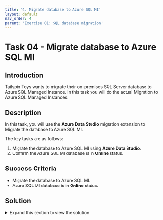 ```yaml
---
title: '4. Migrate database to Azure SQL MI'
layout: default
nav_order: 4
parent: 'Exercise 01: SQL database migration'
---
```


# Task 04 - Migrate database to Azure SQL MI

## Introduction

Tailspin Toys wants to migrate their on-premises SQL Server database to Azure SQL Managed Instance. In this task you will do the actual Migration to Azure SQL Managed Instances.

## Description

In this task, you will use the **Azure Data Studio** migration extension to Migrate the database to Azure SQL MI.

The key tasks are as follows:
1. Migrate the database to Azure SQL MI using **Azure Data Studio**.
2. Confirm the Azure SQL MI database is in **Online** status.

## Success Criteria

* Migrate the database to Azure SQL MI.
* Azure SQL MI database is in **Online** status.

## Solution

<details markdown="block">
<summary>Expand this section to view the solution</summary>

1. Within **Azure Data Studio**, under the list of servers, right-click the **localhost, WideWorldImporters** server, then select **Manage**.

    ![localhost server is highlighted with right-click menu shown with the Manage option highlighted.](../../Hands-on%20lab/images/azure-data-studio-servers-right-click-manage-shown.png "WideWorldImporters server with right-click menu shown and Manage option is highlighted")

2. Select the **Azure SQL Migration** option.

    ![The Manage server pane is shown with the Azure SQL Migration option highlighted.](../../Hands-on%20lab/images/azure-data-studio-manage-server-pane.png "Manage server pane with Azure SQL Migration option highlighted")

3. Select the **Migrate to Azure SQL** button.

    ![The Azure SQL Migration pane is shown with the Migrate to Azure SQL button highlighted.](../../Hands-on%20lab/images/azure-data-studio-azure-sql-migration-migrate-button.png "Azure SQL Migration with Migrate to Azure SQL button highlighted")

4. In **Step 1: Databases for assessment**, select the **WideWorldImporters** database, then select **Next**.

    ![Step 1 Database for assessment step is shown with the WideWorldImporters database selected for assessment.](../../Hands-on%20lab/images/azure-data-studio-migrate-step-1.png "Step 1: Databases for assessment")

5. In **Step 2: Assessment summary and SKU recommendations**, review the summary and recommendations, then select **Next**.

    ![Step 2 Assessment summary and SKU recommendations are shown.](../../Hands-on%20lab/images/azure-data-studio-migrate-step-2.png "Step 2: Assessment summary and SKU recommendations")

6. In **Step 3: Target platform & assessment results**, select the target type as **Azure SQL Managed Instance**, select the **WideWorldImporters** database and you should see a message stating, "`Total issues found: 0`", then select **Next**.

    ![Step 3 Target platform & assessment results are shown.](../../Hands-on%20lab/images/azure-data-studio-migrate-step-3.png "Step 3: Target platform & assessment results")

7. In **Step 4: Azure SQL target**, enter connection information to your Azure Subscription and for **Azure SQL Manage Instance** the resource you created (named similar to `tailspin-sqlmi`), then select **Next**.

    ![Step 4 Azure SQL target is shown with the Azure account entered and the Location, Resource group, and Azure SQL Managed Instance resource selected as the target for the migration.](../../Hands-on%20lab/images/azure-data-studio-migrate-step-4.png "Step 4: Azure SQL target")

    {: .note }
    > If the Azure SQL Managed Instance is not showing as available in the application, but showing as `Ready` on the Azure Portal, restart the instance in the Azure Portal and reload this screen.

8. On **Step 5: Azure Database Migration Service**, keep **Online migration** selected.

    ![Step 5 Migration mode is shown with the Online migration option selected.](../../Hands-on%20lab/images/azure-data-studio-migrate-step-5-1.png "Step 5: Migration mode")

9. In **Select the location of the database backups to use during migration**, select **My database backups are in an Azure Storage Blob Container**.

    ![Step 5 Database backup is shown with the 'My database backups are in an Azure Storage Blob Container' option selected, with the Storage account and sql-backup container selected for the location of the source database.](../../Hands-on%20lab/images/azure-data-studio-migrate-step-5-2.png "Step 5: Database backup")

10. Select **Create new** under **Azure Database Migration Service**.

    ![Step 5 Azure Database Migration Service is shown with the Create new link under Azure Database Migration Service highlighted.](../../Hands-on%20lab/images/azure-data-studio-migrate-step-5-3.png "Step 5: Azure Database Migration Service")

11. In the **Create Azure Database Migration Service** pane, enter the following values, then select **Create**.

    - **Resource group**: Select the Resource Group for this lab, for example: `tailspin-rg`.
    - **Name**: `tailspin-sql-migration`

    ![Step 5 The Create Database Migration Service dialog is shown with Resource Group and Name for the Azure Database Migration Service to create entered.](../../Hands-on%20lab/images/azure-data-studio-migrate-step-5-3-1.png "Step 5: Create Database Migration Service dialog")

12. Once the Database Migration Service has been created, select **Done**.

    {: .note }
    > If you encounter an `Error`, dismiss it by closing the message.
    >
    > ![A tool internal display error is shown.](../../Hands-on%20lab/images/azure-data-studio-migrate-step-5-3-2.png "A tool internal display error is shown")

13. Select the **Azure Database Migration Service** that was created, then select **Next**.

    ![Step 5 Azure Database Migration Service is shown with the Azure Database Migration Service field now entered.](../../Hands-on%20lab/images/azure-data-studio-migrate-step-5.png "Step 5: Azure Database Migration Service")

14. In **Step 6: Data source configuration**, select the Azure Storage Account and container created previously, then select **Next**.

    ![Step 6 Data source configuration is shown to select the storage account.](../../Hands-on%20lab/images/azure-data-studio-migrate-step-6.png "Step 6: Data source configuration")

15. In **Step 7: Summary**, review all the configurations chosen, then select **Start migration**.

    ![Step 7 Summary is shown with all the selected values displayed for review.](../../Hands-on%20lab/images/azure-data-studio-migrate-step-7.png "Step 7: Summary")

16. Azure Data Studio will now show **Database migrations in progress - 1**.

    ![The Azure SQL Migration pane in Azure Data Studio shows there is 1 data migration in progress.](../../Hands-on%20lab/images/azure-data-studio-database-migrations-in-progress.png "Azure Data Studio showing there is 1 data migration in progress")

17. In the Azure Portal, navigate to the **Azure Database Migration Service** (named similar to `tailspin-sql-migration`), then select **Migrations** and the **WideWorldImporters** migration.

    ![The Azure Database Migration Service is shown within the Azure Portal displaying the new database migration in the list of Migrations.](../../Hands-on%20lab/images/azure-database-migration-service-inprogress.png "Azure Database Migration Service list of migrations.")

18. The **WideWorldImporters** migration shows the current status of the migration as `InProgress` or `Ready for cutover`. Notice the **Currently restoring file** should say **All backups restored** once the database backup has been restored. Then select **Complete cutover** at the top.

    ![The WideWorldImporters migration is shown within the Azure Portal having a migration status of InProgress](../../Hands-on%20lab/images/wideworldimporters-migration-inprogress.png "WideWorldImporters migration showing status as InProgress")

19. In the **Complete cutover** prompt, select the box for **I confirm there are no additional log backups...**, then select **Complete cutover**.

    ![The Complete cutover prompt is shown with the confirmation box checked and the Complete cutover button highlighted.](../../Hands-on%20lab/images/wideworldimporters-migration-complete-cutover.png "Complete cutover")

20. The **WideWorldImporters** Migration will now show the status of **Completing**. This will take a few minutes to complete.

    ![The WideWorldImporters migration is shown in the Azure Portal having a migration status of Completing.](../../Hands-on%20lab/images/wideworldimporters-migration-completing.png "WideWorldImporters migration showing status of Completing")

21. Once the cutover has been completed, the **WideWorldImporters** migration will show a status of **Succeeded**.

    ![The WideWorldImporters migration is shown in the Azure Portal with a migration status of succeeded.](../../Hands-on%20lab/images/wideworldimporters-migration-succeeded.png "WideWorldImporters migration showing status of succeeded")

22. Within the Azure Portal, navigate to the **Azure SQL Managed Instance** created previously.

23. When the SQL Server database migration to Azure SQL MI has completed, you will see the **WideWorldImporters** database shown with an **Online** status.

    ![The Azure SQL Managed Instance resource is shown in the Azure Portal with the WideWorldImporters migration showing a Status of Online.](../../Hands-on%20lab/images/azure-portal-sql-mi-database-status-online.png "Azure SQL MI in Azure Portal showing the WideWorldImporters database in Online status")

</details>
